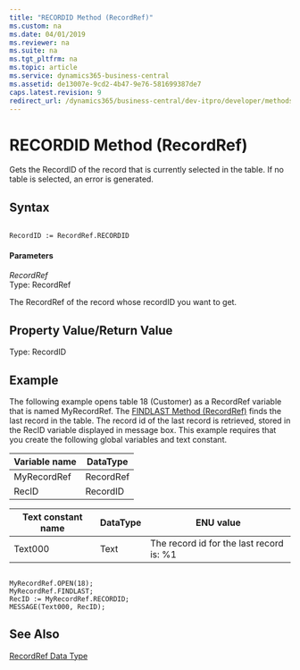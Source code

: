 ```yaml
---
title: "RECORDID Method (RecordRef)"
ms.custom: na
ms.date: 04/01/2019
ms.reviewer: na
ms.suite: na
ms.tgt_pltfrm: na
ms.topic: article
ms.service: dynamics365-business-central
ms.assetid: de13007e-9cd2-4b47-9e76-581699387de7
caps.latest.revision: 9
redirect_url: /dynamics365/business-central/dev-itpro/developer/methods-auto/library
---
```


 

# RECORDID Method (RecordRef)
Gets the RecordID of the record that is currently selected in the table. If no table is selected, an error is generated.  
  
## Syntax  
  
```  
  
RecordID := RecordRef.RECORDID  
```  
  
#### Parameters  
 *RecordRef*  
 Type: RecordRef  
  
 The RecordRef of the record whose recordID you want to get.  
  
## Property Value/Return Value  
 Type: RecordID  
  
## Example  
 The following example opens table 18 \(Customer\) as a RecordRef variable that is named MyRecordRef. The [FINDLAST Method \(RecordRef\)](devenv-FINDLAST-Method-RecordRef.md) finds the last record in the table. The record id of the last record is retrieved, stored in the RecID variable displayed in message box. This example requires that you create the following global variables and text constant.  
  
|Variable name|DataType|  
|-------------------|--------------|  
|MyRecordRef|RecordRef|  
|RecID|RecordID|  
  
|Text constant name|DataType|ENU value|  
|------------------------|--------------|---------------|  
|Text000|Text|The record id for the last record is: %1|  
  
```  
  
MyRecordRef.OPEN(18);  
MyRecordRef.FINDLAST;  
RecID := MyRecordRef.RECORDID;  
MESSAGE(Text000, RecID);  
```  
  
## See Also  
 [RecordRef Data Type](../datatypes/devenv-RecordRef-Data-Type.md)